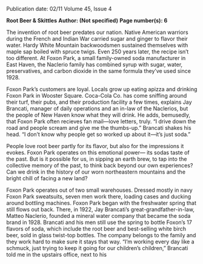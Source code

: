 Publication date: 02/11
Volume 45, Issue 4

**Root Beer & Skittles**
**Author:  (Not specified)**
**Page number(s): 6**

The invention of root beer 
predates 
our 
nation. 
Native 
American warriors during the French 
and Indian War carried sugar and 
ginger to flavor their water. Hardy 
White Mountain backwoodsmen 
sustained themselves with maple 
sap boiled with spruce twigs. Even 
250 years later, the recipe isn’t too 
different. At Foxon Park, a small 
family-owned soda manufacturer in 
East Haven, the Naclerio family has 
combined syrup with sugar, water, 
preservatives, and carbon dioxide in 
the same formula they’ve used since 
1928. 

Foxon Park’s customers are 
loyal. Locals grow up eating apizza 
and drinking Foxon Park in Wooster 
Square. Coca-Cola Co. has come 
sniffing around their turf, their 
pubs, and their production facility 
a few times, explains Jay Brancati, 
manager of daily operations and 
an in-law of the Naclerios, but the 
people of New Haven know what 
they will drink. He adds, bemusedly, 
that Foxon Park often recieves fan 
mail—love letters, truly. “I drive 
down the road and people scream 
and give me the thumbs-up.” 
Brancati shakes his head. “I don’t 
know why people get so worked up 
about it—it’s just soda.” 

People love root beer partly 
for its flavor, but also for the 
impressions it evokes. Foxon Park 
operates on this emotional power—
its sodas taste of the past. But is it 
possible for us, in sipping an earth 
brew, to tap into the collective 
memory of the past, to think back 
beyond our own experiences? Can 
we drink in the history of our worn 
northeastern mountains and the 
bright chill of facing a new land?

Foxon Park operates out of two 
small warehouses. Dressed mostly in 
navy Foxon Park sweatsuits, seven 
men work there, loading cases and 
ducking around bottling machines. 
Foxon Park began with the 
freshwater spring that still flows out 
back. There, in 1922, Jay Brancati’s 
great-grandfather-in-law, 
Matteo 
Naclerio, founded a mineral water 
company that became the soda 
brand in 1928. Brancati and his men 
still use the spring to bottle Foxon’s 
17 flavors of soda, which include 
the root beer and best-selling white 
birch beer, sold in glass twist-top 
bottles. The company belongs to 
the family and they work hard to 
make sure it stays that way. “I’m 
working every day like a schmuck, 
just trying to keep it going for our 
children’s children,” Brancati told 
me in the upstairs office, next to his